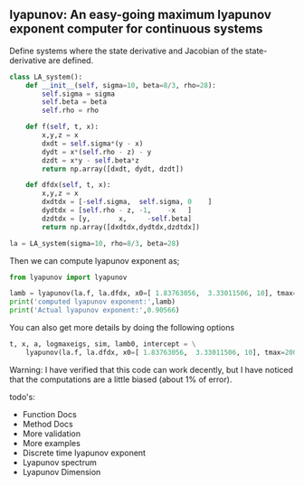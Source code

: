 
## lyapunov: An easy-going maximum lyapunov exponent computer for continuous systems
 
Define systems where the state derivative and Jacobian of the state-derivative are defined. 

```python
class LA_system():
    def __init__(self, sigma=10, beta=8/3, rho=28):
        self.sigma = sigma
        self.beta = beta
        self.rho = rho

    def f(self, t, x):
        x,y,z = x
        dxdt = self.sigma*(y - x)
        dydt = x*(self.rho - z) - y
        dzdt = x*y - self.beta*z
        return np.array([dxdt, dydt, dzdt])

    def dfdx(self, t, x):
        x,y,z = x
        dxdtdx = [-self.sigma,  self.sigma, 0    ]
        dydtdx = [self.rho - z, -1,    -x   ]
        dzdtdx = [y,       x,     -self.beta]
        return np.array([dxdtdx,dydtdx,dzdtdx])

la = LA_system(sigma=10, rho=8/3, beta=28)
```

Then we can compute lyapunov exponent as;

```python
from lyapunov import lyapunov

lamb = lyapunov(la.f, la.dfdx, x0=[ 1.83763056,  3.33011506, 10], tmax=200)
print('computed lyapunov exponent:',lamb)
print('Actual lyapunov exponent:',0.90566)
```

You can also get more details by doing the following options

```python
t, x, a, logmaxeigs, sim, lamb0, intercept = \
    lyapunov(la.f, la.dfdx, x0=[ 1.83763056,  3.33011506, 10], tmax=200, full_return=True, plot=True)
```

Warning: I have verified that this code can work decently, but I have noticed that the computations are a little biased (about 1% of error).

todo's:

 * Function Docs
 * Method Docs
 * More validation
 * More examples
 * Discrete time lyapunov exponent
 * Lyapunov spectrum
 * Lyapunov Dimension